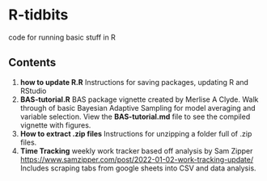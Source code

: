 # R-tidbits
code for running basic stuff in R

## Contents

1. **how to update R.R** Instructions for saving packages, updating R and RStudio
2. **BAS-tutorial.R** BAS package vignette created by Merlise A Clyde. Walk through 
of basic Bayesian Adaptive Sampling for model averaging and variable selection. View
the **BAS-tutorial.md** file to see the compiled vignette with figures. 
3. **How to extract .zip files** Instructions for unzipping a folder full 
of .zip files. 
4. **Time Tracking** weekly work tracker based off analysis by Sam Zipper
    https://www.samzipper.com/post/2022-01-02-work-tracking-update/
    Includes scraping tabs from google sheets into CSV and data analysis. 
